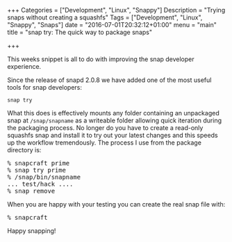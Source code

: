 +++
Categories = ["Development", "Linux", "Snappy"]
Description = "Trying snaps without creating a squashfs"
Tags = ["Development", "Linux", "Snappy", "Snaps"]
date = "2016-07-01T20:32:12+01:00"
menu = "main"
title = "snap try: The quick way to package snaps"

+++

This weeks snippet is all to do with improving the snap developer experience.

Since the release of snapd 2.0.8 we have added one of the most useful tools for snap developers:

<code>snap try</code>

What this does is effectively mounts any folder containing an unpackaged snap at <code>/snap/snapname</code> as a writeable folder allowing quick iteration during the packaging process. No longer do you have to create a read-only squashfs snap and install it to try out your latest changes and this speeds up the workflow tremendously. The process I use from the package directory is:

<pre>
% snapcraft prime
% snap try prime
% /snap/bin/snapname
... test/hack ....
% snap remove <snapname>
</pre>

When you are happy with your testing you can create the real snap file with:

<pre>
% snapcraft
</pre>

Happy snapping!
